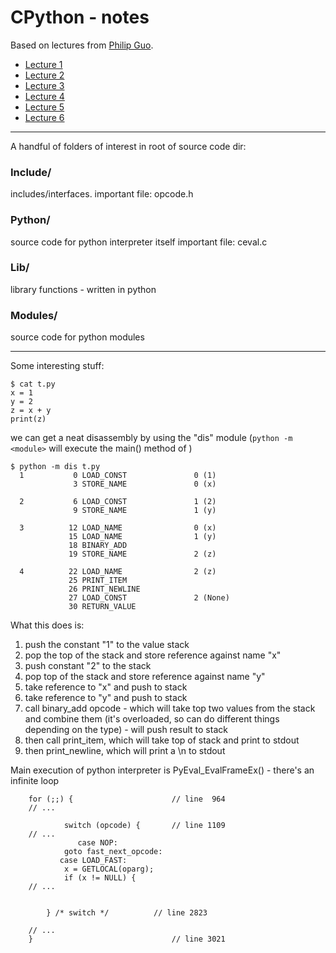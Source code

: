 # CPython - notes

Based on lectures from [Philip Guo](https://www.youtube.com/watch?v=LhadeL7_EIU&list=PLwyG5wA5gIzgTFj5KgJJ15lxq5Cv6lo_0).

* [Lecture 1](https://www.youtube.com/watch?v=dJD9mLPCkuc&list=PLwyG5wA5gIzgTFj5KgJJ15lxq5Cv6lo_0&index=1)
* [Lecture 2](https://www.youtube.com/watch?v=dJD9mLPCkuc&list=PLwyG5wA5gIzgTFj5KgJJ15lxq5Cv6lo_0&index=2)
* [Lecture 3](https://www.youtube.com/watch?v=dJD9mLPCkuc&list=PLwyG5wA5gIzgTFj5KgJJ15lxq5Cv6lo_0&index=3)
* [Lecture 4](https://www.youtube.com/watch?v=dJD9mLPCkuc&list=PLwyG5wA5gIzgTFj5KgJJ15lxq5Cv6lo_0&index=4)
* [Lecture 5](https://www.youtube.com/watch?v=dJD9mLPCkuc&list=PLwyG5wA5gIzgTFj5KgJJ15lxq5Cv6lo_0&index=5)
* [Lecture 6](https://www.youtube.com/watch?v=dJD9mLPCkuc&list=PLwyG5wA5gIzgTFj5KgJJ15lxq5Cv6lo_0&index=6)

--------

A handful of folders of interest in root of source code dir:

### Include/
includes/interfaces.
important file: opcode.h

### Python/
source code for python interpreter itself
important file: ceval.c

### Lib/
library functions - written in python 

### Modules/
source code for python modules

--------

Some interesting stuff:

```
$ cat t.py
x = 1
y = 2
z = x + y
print(z)
```

we can get a neat disassembly by using the "dis" module (`python -m  <module>` will execute the main() method of <module>)

```
$ python -m dis t.py
  1           0 LOAD_CONST               0 (1)
              3 STORE_NAME               0 (x)

  2           6 LOAD_CONST               1 (2)
              9 STORE_NAME               1 (y)

  3          12 LOAD_NAME                0 (x)
             15 LOAD_NAME                1 (y)
             18 BINARY_ADD
             19 STORE_NAME               2 (z)

  4          22 LOAD_NAME                2 (z)
             25 PRINT_ITEM
             26 PRINT_NEWLINE
             27 LOAD_CONST               2 (None)
             30 RETURN_VALUE
```

What this does is:

1. push the constant "1" to the value stack
2. pop the top of the stack and store reference against name "x"
3. push constant "2" to the stack
4. pop top of the stack and store reference against name "y"
5. take reference to "x" and push to stack
6. take reference to "y" and push to stack
7. call binary_add opcode - which will take top two values from the stack and combine them (it's overloaded, so can do different things depending on the type) - will push result to stack
8. then call print_item, which will take top of stack and print to stdout
9. then print_newline, which will print a \n to stdout

Main execution of python interpreter is PyEval_EvalFrameEx() - there's an infinite loop

```
    for (;;) {                      // line  964
    // ...

            switch (opcode) {       // line 1109
    // ...
	    	   case NOP:
		   	goto fast_next_opcode:
		   case LOAD_FAST:
		   	x = GETLOCAL(oparg);
			if (x != NULL) {
    // ...
			

	    } /* switch */          // line 2823

    // ...
    }                               // line 3021
```
